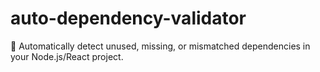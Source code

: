 # auto-dependency-validator
🧠 Automatically detect unused, missing, or mismatched dependencies in your Node.js/React project.
